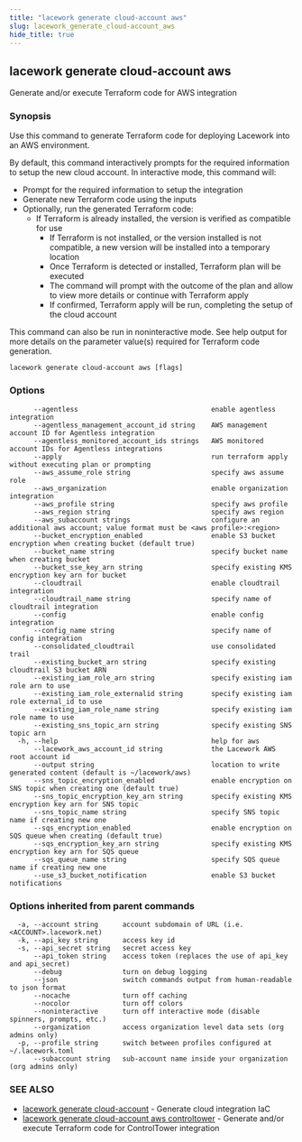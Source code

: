 ```yaml
---
title: "lacework generate cloud-account aws"
slug: lacework_generate_cloud-account_aws
hide_title: true
---
```


## lacework generate cloud-account aws

Generate and/or execute Terraform code for AWS integration

### Synopsis

Use this command to generate Terraform code for deploying Lacework into an AWS environment.

By default, this command interactively prompts for the required information to setup the new cloud account.
In interactive mode, this command will:

* Prompt for the required information to setup the integration
* Generate new Terraform code using the inputs
* Optionally, run the generated Terraform code:
  * If Terraform is already installed, the version is verified as compatible for use
	* If Terraform is not installed, or the version installed is not compatible, a new
    version will be installed into a temporary location
	* Once Terraform is detected or installed, Terraform plan will be executed
	* The command will prompt with the outcome of the plan and allow to view more details
    or continue with Terraform apply
	* If confirmed, Terraform apply will be run, completing the setup of the cloud account

This command can also be run in noninteractive mode.
See help output for more details on the parameter value(s) required for Terraform code generation.


```
lacework generate cloud-account aws [flags]
```

### Options

```
      --agentless                                 enable agentless integration
      --agentless_management_account_id string    AWS management account ID for Agentless integration
      --agentless_monitored_account_ids strings   AWS monitored account IDs for Agentless integrations
      --apply                                     run terraform apply without executing plan or prompting
      --aws_assume_role string                    specify aws assume role
      --aws_organization                          enable organization integration
      --aws_profile string                        specify aws profile
      --aws_region string                         specify aws region
      --aws_subaccount strings                    configure an additional aws account; value format must be <aws profile>:<region>
      --bucket_encryption_enabled                 enable S3 bucket encryption when creating bucket (default true)
      --bucket_name string                        specify bucket name when creating bucket
      --bucket_sse_key_arn string                 specify existing KMS encryption key arn for bucket
      --cloudtrail                                enable cloudtrail integration
      --cloudtrail_name string                    specify name of cloudtrail integration
      --config                                    enable config integration
      --config_name string                        specify name of config integration
      --consolidated_cloudtrail                   use consolidated trail
      --existing_bucket_arn string                specify existing cloudtrail S3 bucket ARN
      --existing_iam_role_arn string              specify existing iam role arn to use
      --existing_iam_role_externalid string       specify existing iam role external_id to use
      --existing_iam_role_name string             specify existing iam role name to use
      --existing_sns_topic_arn string             specify existing SNS topic arn
  -h, --help                                      help for aws
      --lacework_aws_account_id string            the Lacework AWS root account id
      --output string                             location to write generated content (default is ~/lacework/aws)
      --sns_topic_encryption_enabled              enable encryption on SNS topic when creating one (default true)
      --sns_topic_encryption_key_arn string       specify existing KMS encryption key arn for SNS topic
      --sns_topic_name string                     specify SNS topic name if creating new one
      --sqs_encryption_enabled                    enable encryption on SQS queue when creating (default true)
      --sqs_encryption_key_arn string             specify existing KMS encryption key arn for SQS queue
      --sqs_queue_name string                     specify SQS queue name if creating new one
      --use_s3_bucket_notification                enable S3 bucket notifications
```

### Options inherited from parent commands

```
  -a, --account string      account subdomain of URL (i.e. <ACCOUNT>.lacework.net)
  -k, --api_key string      access key id
  -s, --api_secret string   secret access key
      --api_token string    access token (replaces the use of api_key and api_secret)
      --debug               turn on debug logging
      --json                switch commands output from human-readable to json format
      --nocache             turn off caching
      --nocolor             turn off colors
      --noninteractive      turn off interactive mode (disable spinners, prompts, etc.)
      --organization        access organization level data sets (org admins only)
  -p, --profile string      switch between profiles configured at ~/.lacework.toml
      --subaccount string   sub-account name inside your organization (org admins only)
```

### SEE ALSO

* [lacework generate cloud-account](lacework_generate_cloud-account.md)	 - Generate cloud integration IaC
* [lacework generate cloud-account aws controltower](lacework_generate_cloud-account_aws_controltower.md)	 - Generate and/or execute Terraform code for ControlTower integration

